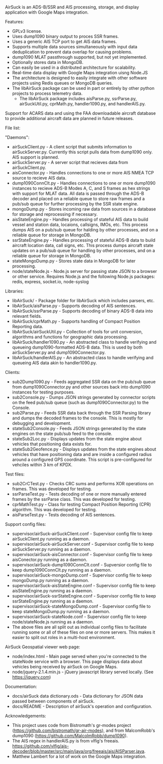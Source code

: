 AirSuck is an ADS-B/SSR and AIS processing, storage, and display application with Google Maps integration.

Features:
 - GPLv3 license.
 - Uses dump1090 binary output to proces SSR frames.
 - Uses a generic AIS TCP port to get AIS data frames.
 - Supports multiple data sources simultaneously with input data deduplication to prevent data overlap for causing problems.
 - dump1090 MLAT passthrough supported, but not yet implemented.
 - Optionally stores data in MongoDB.
 - Can easily be used in a distributed architecture for scalability.
 - Real-time data display with Google Maps integration uisng Node.JS
 - The architecture is designed to easily integrate with other software projects using Redis queues or MongoDB queries.
 - The libAirSuck package can be used in part or entirely by other python projects to process telemetry data.
   - The libAirSuck package includes aisParse.py, ssrParse.py, airSuckUtil.py, cprMath.py, handler1090.py, and handlerAIS.py.

Support for ACARS data and using the FAA downloadable aircraft database to provide additional aircraft data are planned in future releases. 


File list:

"Daemons":
  - airSuckClient.py - A client script that submits information to airSuckServer.py. Currently this script pulls data from dump1090 only. AIS support is planned.
  - airSuckServer.py - A server script that recieves data from airSuckClient.py. 
  - aisConnector.py - Handles connections to one or more AIS NMEA TCP source to recieve AIS data.
  - dump1090ConnClt.py - Handles connections to one or more dump1090 instances to recieve ADS-B Modes A, C, and S frames as hex strings with support for MLAT data. All data is passed through the ADS-B decoder and placed on a reliable queue to store raw frames and a pub/sub queue for further processing by the SSR state engine.
  - mongoDump.py - Stores incoming raw data from sources in a database for storage and reprocessing if necessary.
  - aisStateEngine.py - Handles processing of stateful AIS data to build vessel and station data, locaions, callsigns, IMOs, etc. This process dumps AIS on a pub/sub queue for halding by other processes, and on a reliable queue for storage in MongoDB.
  - ssrStateEngine.py - Handles processing of stateful ADS-B data to build aircraft location data, call signs, etc. This process dumps aircraft state updates on a pub/sub queue for handling by other processes, and on a reliable queue for storage in MongoDB.
  - stateMongoDump.py - Stores state data in MongoDB for later processing.
  - node/stateNode.js - Node.js server for passing state JSON to a browser or other service. Requires Node.js and the following Node.js packages: redis, express, socket.io, node-syslog

Libraries:
  - libAirSuck/ - Package folder for libAirSuck which includes parsers, etc.
  - libAirSuck/aisParse.py - Supports decoding of AIS sentences.
  - libAirSuck/ssrParse.py - Supports decoding of binary ADS-B data into relevant fields.
  - libAirSuck/cprMath.py - Supports handling of Compact Position Reporting data.
  - libAirSuck/airSuckUtil.py - Collection of tools for unit conversion, algorithms and functions for geographic data processing.
  - libAirSuck/handler1090.py - An abstracted class to handle verifying and queueing dump1090-formatted ADS-B data. This is used by both airSuckServer.py and dump1090Connector.py.
  - libAirSuck/handlerAIS.py - An abstracted class to handle verifying and queueing AIS data akin to handler1090.py.

Clients:
  - sub2Dump1090.py - Feeds aggregated SSR data on the pub/sub queue from dump1090Connector.py and other sources back into dump1090 instances for testing purposes.
  - sub2Console.py - Dumps JSON strings generated by connector scripts on the feed pub/sub queue (such as dump1090Connector.py) to the Console.
  - sub2Parse.py - Feeds SSR data back through the SSR Parsing library and dumps the decoded frames to the console. This is mostly for debugging and development.
  - stateSub2Console.py - Feeds JSON strings generated by the state engines on the state pub/sub feed to the console.
  - stateSub2Loc.py - Displays updates from the state engine about vehicles that positioning data exists for.
  - stateSub2Geofence.py - Displays updates from the state engines about vehicles that have positioning data and are inside a configured radius around a configured GPS coordinate. This script is pre-configured for vehciles within 3 km of KPDX.

Test files:
  - sub2CrCTest.py - Checks CRC sums and performs XOR operations on frames. This was developed for testing.
  - ssrParseTest.py - Tests decoding of one or more manually entered frames by the ssrParse class. This was developed for testing.
  - cprMathTest.py - Class for testing Compact Position Reporting (CPR) algorithm. This was developed for testing.
  - aisParseTest.py - Tests decoding of AIS sentences.

Support config files:
  - supervisor/airSuck-airSuckClient.conf - Supervisor config file to keep airSuckClient.py running as a daemon.
  - supervisor/airSuck-airSuckServer.conf - Supervisor config file to keep airSuckServer.py running as a daemon.
  - supervisor/airSuck-aisConnector.conf - Supervisor config file to keep aisConector.py running as a daemon.
  - supervisor/airSuck-dump1090ConnClt.conf - Supversior config file to keep dump1090ConnClt.py running as a daemon.
  - supervisor/airSuck-mongoDump.conf - Supervisor config file to keep mongoDump.py running as a daemon.
  - supervisor/airSuck-aisStateEngine.conf - Supervisor config file to keep aisStateEngine.py running as a daemon.
  - supervisor/airSuck-ssrStateEngine.conf - Supervisor config file to keep ssrStateEngine.py running as a daemon.
  - supervisor/airSuck-stateMongoDump.conf - Supervisor config file to keep stateMongoDump.py running as a daemon.
  - supervisor/airSuck-stateNode.conf - Supervisor config file to keep node/stateNode.js running as a daemon.
  - The above files are all split out as individual config files to facilitate running some or all of these files on one or more servers. This makes it easier to split out roles in a multi-host environment.

AirSuck Geospatial viewer web page:
  - node/index.html - Main page served when you're connected to the stateNode service with a browser. This page displays data about vehicles being received by airSuck on Google Maps.
  - node/jquery-2.1.4.min.js - jQuery javascript library served locally. (See https://jquery.com)
  
Documentation:
  - docs/airSuck data dictionary.ods - Data dictionary for JSON data passed between components of airSuck.
  - docs/README - Description of airSuck's operation and configuration.

Acknowledgements:
  - This project uses code from Bistromath's gr-modes project (https://github.com/bistromath/gr-air-modes), and from MalcomRobb's dump1090 (https://github.com/MalcolmRobb/dump1090).
  - The AIS regex in handlerAIS.py is from vlfig's freeais. https://github.com/vlfig/ais-decoder/blob/master/src/main/java/org/freeais/ais/AISParser.java.
  - Matthew Lambert for a lot of work on the Google Maps integration.
